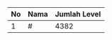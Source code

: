 | No | Nama            | Jumlah Level |
|----|-----------------|--------------|
| 1  | #    |    4382        |

